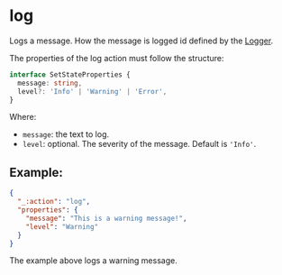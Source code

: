 # log
Logs a message. How the message is logged id defined by the [Logger](TODO_link).

The properties of the log action must follow the structure:

```typescript
interface SetStateProperties {
  message: string,
  level?: 'Info' | 'Warning' | 'Error',
}
```

Where:
- `message`: the text to log.
- `level`: optional. The severity of the message. Default is `'Info'`.

## Example:
```json
{
  "_:action": "log",
  "properties": {
    "message": "This is a warning message!",
    "level": "Warning"
  }
}
```

The example above logs a warning message.

